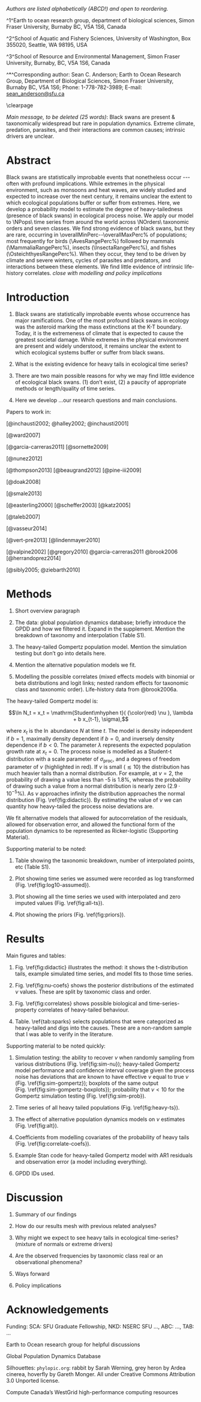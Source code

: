 *Authors are listed alphabetically (ABCD!) and open to reordering.*

^1^Earth to ocean research group, department of biological sciences, Simon Fraser University, Burnaby BC, V5A 1S6, Canada

^2^School of Aquatic and Fishery Sciences, University of Washington, Box 355020, Seattle, WA 98195, USA

^3^School of Resource and Environmental Management, Simon Fraser University, Burnaby, BC, V5A 1S6, Canada

^\*^Corresponding author: Sean C. Anderson; Earth to Ocean Research Group, Department of Biological Sciences, Simon Fraser University, Burnaby BC, V5A 1S6; Phone: 1-778-782-3989; E-mail: sean_anderson@sfu.ca

\clearpage

*Main message, to be deleted (25 words)*: Black swans are present & taxonomically widespread but rare in population dynamics. Extreme climate, predation, parasites, and their interactions are common causes; intrinsic drivers are unclear.

# Abstract

Black swans are statistically improbable events that nonetheless occur --- often with profound implications. While extremes in the physical environment, such as monsoons and heat waves, are widely studied and expected to increase over the next century, it remains unclear the extent to which ecological populations buffer or suffer from extremes. Here, we develop a probability model to estimate the degree of heavy-tailedness (presence of black swans) in ecological process noise. We apply our model to \NPops\ time series from around the world across \NOrders\ taxonomic orders and seven classes. We find strong evidence of black swans, but they are rare, occurring in \overallMinPerc--\overallMaxPerc\% of populations; most frequently for birds (\AvesRangePerc\%) followed by mammals (\MammaliaRangePerc\%), insects (\InsectaRangePerc\%), and fishes (\OsteichthyesRangePerc\%). When they occur, they tend to be driven by climate and severe winters, cycles of parasites and predators, and interactions between these elements. We find little evidence of intrinsic life-history correlates. *close with modelling and policy implications*

# Introduction

1. Black swans are statistically improbable events whose occurrence has major ramifications. One of the most profound black swans in ecology was the asteroid marking the mass extinctions at the K-T boundary. Today, it is the extremeness of climate that is expected to cause the greatest societal damage. While extremes in the physical environment are present and widely understood, it remains unclear the extent to which ecological systems buffer or suffer from black swans.

2. What is the existing evidence for heavy tails in ecological time series?

3. There are two main possible reasons for why we may find little evidence of ecological black swans. (1) don’t exist, (2) a paucity of appropriate methods or length/quality of time series.

4. Here we develop …our research questions and main conclusions.

Papers to work in:

[@inchausti2002; @halley2002; @inchausti2001]

<!--[@jentsch2007]-->

[@ward2007]

[@garcia-carreras2011] [@sornette2009]

[@nunez2012]

[@thompson2013] [@beaugrand2012] [@pine-iii2009]

[@doak2008]

[@smale2013]

[@easterling2000] [@scheffer2003] [@katz2005]

[@taleb2007]

[@vasseur2014]

[@vert-pre2013] [@lindenmayer2010]

[@valpine2002] [@gregory2010] @garcia-carreras2011 @brook2006 [@herrandoprez2014]

[@sibly2005; @ziebarth2010]

# Methods

1. Short overview paragraph

2. The data: global population dynamics database; briefly introduce the GPDD and how we filtered it. Expand in the supplement. Mention the breakdown of taxonomy and interpolation (Table S1).

3. The heavy-tailed Gompertz population model. Mention the simulation testing but don’t go into details here.

4. Mention the alternative population models we fit.

5. Modelling the possible correlates (mixed effects models with binomial or beta distributions and logit links; nested random effects for taxonomic class and taxonomic order). Life-history data from @brook2006a.

The heavy-tailed Gompertz model is:

$$\ln N_t = x_t = \mathrm{Student\mhyphen t}( {\color{red} \nu }, \lambda + b x_{t-1}, \sigma),$$

where $x_t$ is the $\ln$ abundance $N$ at time $t$. The model is density independent if $b = 1$, maximally density dependent if $b = 0$, and inversely density dependence if $b < 0$. The parameter $\lambda$ represents the expected population growth rate at $x_t = 0$. The process noise is modelled as a Student-t distribution with a scale parameter of $\sigma_\mathrm{proc}$, and a degrees of freedom parameter of $\nu$ (highlighted in red). If $\nu$ is small ($\lesssim 10$) the distribution has much heavier tails than a normal distribution. For example, at $\nu = 2$, the probability of drawing a value less than -5 is 1.8%, whereas the probability of drawing such a value from a normal distribution is nearly zero ($2.9\cdot10^{-5}$%). As $\nu$ approaches infinity the distribution approaches the normal distribution (Fig. \ref{fig:didactic}). By estimating the value of $\nu$ we can quantity how heavy-tailed the process noise deviations are.

We fit alternative models that allowed for autocorrelation of the residuals, allowed for observation error, and allowed the functional form of the population dynamics to be represented as Ricker-logistic (Supporting Material).

Supporting material to be noted:

1. Table showing the taxonomic breakdown, number of interpolated points, etc (Table S1).

2. Plot showing time series we assumed were recorded as log transformed (Fig. \ref{fig:log10-assumed}).

3. Plot showing all the time series we used with interpolated and zero imputed values (Fig. \ref{fig:all-ts}).

4. Plot showing the priors (Fig. \ref{fig:priors}).

# Results

Main figures and tables:

1. Fig. \ref{fig:didactic} illustrates the method: it shows the t-distribution tails, example simulated time series, and model fits to those time series.

2. Fig. \ref{fig:nu-coefs} shows the posterior distributions of the estimated $\nu$ values. These are split by taxonomic class and order.

3. Fig. \ref{fig:correlates} shows possible biological and time-series-property correlates of heavy-tailed behaviour.

4. Table. \ref{tab:sparks} selects populations that were categorized as heavy-tailed and digs into the causes. These are a non-random sample that I was able to verify in the literature.

Supporting material to be noted quickly:

1. Simulation testing: the ability to recover $\nu$ when randomly sampling from various distributions (Fig. \ref{fig:sim-nu}); heavy-tailed Gompertz model performance and confidence interval coverage given the process noise has deviations that are known to have effective $\nu$ equal to true $\nu$ (Fig. \ref{fig:sim-gompertz}); boxplots of the same output (Fig. \ref{fig:sim-gompertz-boxplots}); probability that $\nu < 10$ for the Gompertz simulation testing (Fig. \ref{fig:sim-prob}).

2. Time series of all heavy tailed populations (Fig. \ref{fig:heavy-ts}).

3. The effect of alternative population dynamics models on $\nu$ estimates (Fig. \ref{fig:alt}).

4. Coefficients from modelling covariates of the probability of heavy tails (Fig. \ref{fig:correlate-coefs}).

5. Example Stan code for heavy-tailed Gompertz model with AR1 residuals and observation error (a model including everything).

6. GPDD IDs used.

<!--Modelling result: an increase of 1 time step of data (given that you are ballpark around the mean — 30 time steps — to start with) results in an approximately 1% increase in the expected probability of observing heavy tails. (Using Gelman’s ‘divide by 4’ rule for interpreting logistic regression coefficients.)-->

# Discussion

1. Summary of our findings

2. How do our results mesh with previous related analyses?

3. Why might we expect to see heavy tails in ecological time-series? (mixture of normals or extreme drivers)

4. Are the observed frequencies by taxonomic class real or an observational phenomena?

5. Ways forward

6. Policy implications

# Acknowledgements

Funding: SCA: SFU Graduate Fellowship, NKD: NSERC SFU ..., ABC: ..., TAB: ...

Earth to Ocean research group for helpful discussions

Global Population Dynamics Database

Silhouettes: `phylopic.org`: rabbit by Sarah Werning, grey heron by Ardea cinerea, hoverfly by Gareth Monger. All under Creative Commons Attribution 3.0 Unported license.

Compute Canada’s WestGrid high-performance computing resources
